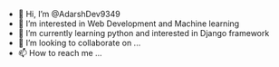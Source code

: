 - 👋 Hi, I’m @AdarshDev9349
- 👀 I’m interested in Web Development and Machine learning
- 🌱 I’m currently learning python and interested in Django framework
- 💞️ I’m looking to collaborate on ...
- 📫 How to reach me ...

<!---
AdarshDev9349/AdarshDev9349 is a ✨ special ✨ repository because its `README.md` (this file) appears on your GitHub profile.
You can click the Preview link to take a look at your changes.
--->
